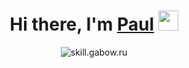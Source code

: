 
<h1 align="center">Hi there, I'm <a href="http://skill.gabow.ru/" target="_blank">Paul</a> 
<img src="https://github.com/blackcater/blackcater/raw/main/images/Hi.gif" height="32"/></h1>


<div align="center"><img src="https://readme-typing-svg.herokuapp.com?font=Fira+Code&pause=1000&width=435&lines=I'm+a+frontend+developer+from+Russia;JavaScript,+React,+Next,+TypeScript;Node,+redux,+mobX,+restAPI,+graphQL;MongoDB,+PostgreSQL+аnd+all+the+rest..." alt="skill.gabow.ru" /></div>




